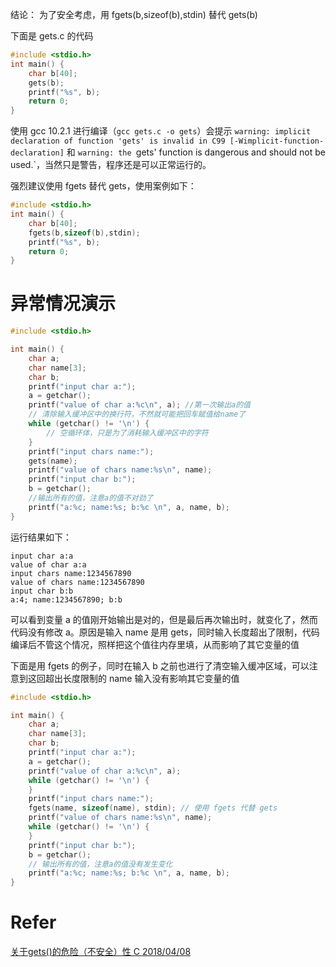 
结论： 为了安全考虑，用 fgets(b,sizeof(b),stdin) 替代 gets(b)

下面是 gets.c 的代码

```c
#include <stdio.h>
int main() {
    char b[40];
    gets(b);
    printf("%s", b);
    return 0;
}
``` 

使用 gcc 10.2.1 进行编译（`gcc gets.c -o gets`）会提示 `warning: implicit declaration of function 'gets' is invalid in C99 [-Wimplicit-function-declaration]` 和 `warning: the `gets' function is dangerous and should not be used.`，当然只是警告，程序还是可以正常运行的。 

强烈建议使用 fgets 替代 gets，使用案例如下：

```c
#include <stdio.h>
int main() {
    char b[40];
    fgets(b,sizeof(b),stdin);
    printf("%s", b);
    return 0;
}
```

# 异常情况演示

```c
#include <stdio.h>

int main() {
    char a;
    char name[3];
    char b;
    printf("input char a:");
    a = getchar();
    printf("value of char a:%c\n", a); //第一次输出a的值
    // 清除输入缓冲区中的换行符，不然就可能把回车赋值给name了
    while (getchar() != '\n') {
        // 空循环体，只是为了消耗输入缓冲区中的字符
    }
    printf("input chars name:");
    gets(name);
    printf("value of chars name:%s\n", name);
    printf("input char b:");
    b = getchar();
    //输出所有的值，注意a的值不对劲了
    printf("a:%c; name:%s; b:%c \n", a, name, b);
}
```

运行结果如下：

    input char a:a
    value of char a:a
    input chars name:1234567890
    value of chars name:1234567890
    input char b:b
    a:4; name:1234567890; b:b 

可以看到变量 a 的值刚开始输出是对的，但是最后再次输出时，就变化了，然而代码没有修改 a。原因是输入 name 是用 gets，同时输入长度超出了限制，代码编译后不管这个情况，照样把这个值往内存里填，从而影响了其它变量的值

下面是用 fgets 的例子，同时在输入 b 之前也进行了清空输入缓冲区域，可以注意到这回超出长度限制的 name 输入没有影响其它变量的值

```c
#include <stdio.h>

int main() {
    char a;
    char name[3];
    char b;
    printf("input char a:");
    a = getchar();
    printf("value of char a:%c\n", a);
    while (getchar() != '\n') {
    }
    printf("input chars name:");
    fgets(name, sizeof(name), stdin); // 使用 fgets 代替 gets
    printf("value of chars name:%s\n", name);
    while (getchar() != '\n') {
    }
    printf("input char b:");
    b = getchar();
    // 输出所有的值，注意a的值没有发生变化
    printf("a:%c; name:%s; b:%c \n", a, name, b);
}
```

# Refer

[关于gets()的危险（不安全）性 C 2018/04/08](https://otterv.github.io/2018/04/08/201804gets/)
